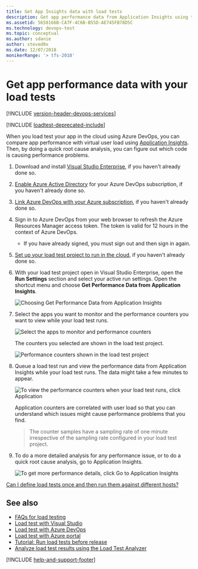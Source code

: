```yaml
---
title: Get App Insights data with load tests
description: Get app performance data from Application Insights using the features of Azure DevOps and TFS
ms.assetid: 5658166B-CA7F-4C6B-B55D-AE745FB78D5C
ms.technology: devops-test
ms.topic: conceptual
ms.author: sdanie
author: steved0x
ms.date: 12/07/2018
monikerRange: '> tfs-2018'
---
```


# Get app performance data with your load tests

[!INCLUDE [version-header-devops-services](../includes/version-header-devops-services.md)]

<a name="ApplicationInsights"></a>

[!INCLUDE [loadtest-deprecated-include](../includes/loadtest-deprecated-include.md)]

When you load test your app in the cloud using Azure DevOps,
you can compare app performance with virtual user load using
[Application Insights](https://azure.microsoft.com/documentation/articles/app-insights-overview/).
Then, by doing a quick root cause analysis, you can figure out which code
is causing performance problems.

1.  Download and install
    [Visual Studio Enterprise](https://visualstudio.microsoft.com/downloads/download-visual-studio-vs),
    if you haven't already done so.

1.  [Enable Azure Active Directory](../../organizations/accounts/access-with-azure-ad.md)
    for your Azure DevOps subscription, if you haven't already done so.

1.  [Link Azure DevOps with your Azure subscription](../../organizations/accounts/connect-organization-to-azure-ad.md),
    if you haven't already done so.

1.  Sign in to Azure DevOps from your web browser to refresh the Azure Resources Manager access token.
    The token is valid for 12 hours in the context of Azure DevOps.

    * If you have already signed, you must sign out and then sign in again.<p />

1.  [Set up your load test project to run in the cloud](getting-started-with-performance-testing.md#LoadTestVSIDE),
    if you haven't already done so.

1.  With your load test project open in Visual Studio Enterprise, open the
    **Run Settings** section and select your active run settings. Open the
    shortcut menu and choose **Get Performance Data from Application Insights**.

    ![Choosing Get Performance Data from Application Insights](media/get-performance-data-for-load-tests/get-load-test-insights-01.png)

1.  Select the apps you want to monitor and the performance counters
    you want to view while your load test runs.

    ![Select the apps to monitor and performance counters](media/get-performance-data-for-load-tests/get-load-test-insights-02.png)

    The counters you selected are shown in the load test project.

    ![Performance counters shown in the load test project](media/get-performance-data-for-load-tests/get-load-test-insights-03.png)

1.  Queue a load test run and view the performance data from
    Application Insights while your load test runs. The data might
    take a few minutes to appear.

    ![To view the performance counters when your load test runs, click Application](media/get-performance-data-for-load-tests/get-load-test-insights-04.png)

    Application counters are correlated with user load so that you can
    understand which issues might cause performance problems that you find.

    > The counter samples have a sampling rate of one minute irrespective of
    > the sampling rate configured in your load test project.

1.  To do a more detailed analysis for any performance issue, or to do a
    quick root cause analysis, go to Application Insights.

    ![To get more performance details, click Go to Application Insights](media/get-performance-data-for-load-tests/LoadTestGoToAppInsights.png)

[Can I define load tests once and then run them against different hosts?](reference-qa.md#inject-url-variables)

## See also

* [FAQs for load testing](reference-qa.md#qaappinsights)
* [Load test with Visual Studio](getting-started-with-performance-testing.md)
* [Load test with Azure DevOps](get-started-simple-cloud-load-test.md)
* [Load test with Azure portal](app-service-web-app-performance-test.md)
* [Tutorial: Run load tests before release](run-performance-tests-app-before-release.md)
* [Analyze load test results using the Load Test Analyzer](/visualstudio/test/analyze-load-test-results-using-the-load-test-analyzer)

[!INCLUDE [help-and-support-footer](../includes/help-and-support-footer.md)]
